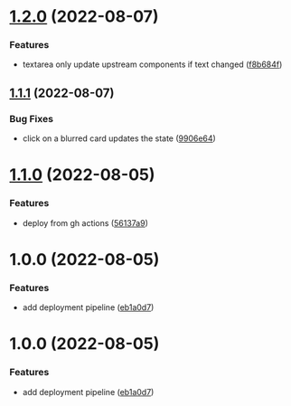 # [1.2.0](https://github.com/andrewinci/free-retro/compare/v1.1.1...v1.2.0) (2022-08-07)


### Features

* textarea only update upstream components if text changed ([f8b684f](https://github.com/andrewinci/free-retro/commit/f8b684f49f6c20858351ab18cf45ea9d5c5c4d9e))

## [1.1.1](https://github.com/andrewinci/free-retro/compare/v1.1.0...v1.1.1) (2022-08-07)

### Bug Fixes

- click on a blurred card updates the state ([9906e64](https://github.com/andrewinci/free-retro/commit/9906e6462875c9fac79d0be37ce1bd2a04dbdec0))

# [1.1.0](https://github.com/andrewinci/free-retro/compare/v1.0.0...v1.1.0) (2022-08-05)

### Features

- deploy from gh actions ([56137a9](https://github.com/andrewinci/free-retro/commit/56137a93f6873a75b954c8cd28af61644d83b6f1))

# 1.0.0 (2022-08-05)

### Features

- add deployment pipeline ([eb1a0d7](https://github.com/andrewinci/free-retro/commit/eb1a0d7a407b057c65df31f628c8b31f1874aa00))

# 1.0.0 (2022-08-05)

### Features

- add deployment pipeline ([eb1a0d7](https://github.com/andrewinci/free-retro/commit/eb1a0d7a407b057c65df31f628c8b31f1874aa00))
